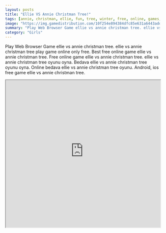 ```yaml
---
layout: posts
title: "Ellie VS Annie Christman Tree!"
tags: [annie, christman, ellie, fun, tree, winter, free, online, games, oyna, game, free, games, play, play, games]
image: "https://img.gamedistribution.com/10f254e894384dfc85e631a6443add65.jpg"
summary: "Play Web Browser Game ellie vs annie christman tree. ellie vs annie christman tree play game online only free. Best free online game ellie vs annie christman tree. Free online game ellie vs annie christman tree. ellie vs annie christman tree oyunu oyna. Bedava ellie vs annie christman tree oyunu oyna. Online bedava ellie vs annie christman tree oyunu. Android, ios free game ellie vs annie christman tree."
category: "Girls"
---
```


Play Web Browser Game ellie vs annie christman tree. ellie vs annie christman tree play game online only free. Best free online game ellie vs annie christman tree. Free online game ellie vs annie christman tree. ellie vs annie christman tree oyunu oyna. Bedava ellie vs annie christman tree oyunu oyna. Online bedava ellie vs annie christman tree oyunu. Android, ios free game ellie vs annie christman tree.

<iframe width="100%" height="480px;" src="https://html5.gamedistribution.com/10f254e894384dfc85e631a6443add65/"></iframe>